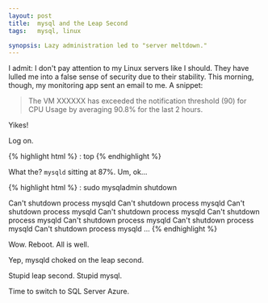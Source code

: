 ```yaml
---
layout: post
title:  mysql and the Leap Second
tags:   mysql, linux

synopsis: Lazy administration led to "server meltdown."
---
```

I admit: I don't pay attention to my Linux servers like I should. They have
lulled me into a false sense of security due to their stability. This morning,
though, my monitoring app sent an email to me. A snippet:

> The VM XXXXXX has exceeded the notification threshold (90) for CPU Usage by
> averaging 90.8% for the last 2 hours.

Yikes!

Log on.

{% highlight html %}
: top
{% endhighlight %}

What the? `mysqld` sitting at 87%. Um, ok...

{% highlight html %}
: sudo mysqladmin shutdown

Can't shutdown process mysqld
Can't shutdown process mysqld
Can't shutdown process mysqld
Can't shutdown process mysqld
Can't shutdown process mysqld
Can't shutdown process mysqld
Can't shutdown process mysqld
Can't shutdown process mysqld
...
{% endhighlight %}

Wow. Reboot. All is well.

Yep, mysqld choked on the leap second.

Stupid leap second. Stupid mysql.

Time to switch to SQL Server Azure.
